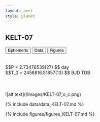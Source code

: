 ```yaml
---
layout: post
style: planet
---
```

<script src="../js/planets.js"></script>

## KELT-07

<!-- Tab links -->
<div class="tab">
<button class="tablinks" onclick="openCity(event, 'Ephemeris')">Ephemeris</button>
<button class="tablinks" onclick="openCity(event, 'Data')">Data</button>
<button class="tablinks" onclick="openCity(event, 'Figures')">Figures</button>
</div>

<!-- Tab content -->
<div id="Ephemeris" class="tabcontent" markdown="1">
<br/><br/>
$$P = 2.73476539(27) $$ day <br/>
$$T_0 = 2458816.51857(13) $$ BJD TDB
<br/><br/>
<br/><br/>
![alt text](/images/KELT-07_o_c.png)
</div>


<div id="Data" class="tabcontent" markdown="1">

{% include data/data_KELT-07.md %}

</div>

<div id="Figures" class="tabcontent" markdown="1">
{% include figures/figures_KELT-07.md %}
</div>


<script src="../js/tabs.js"></script>


